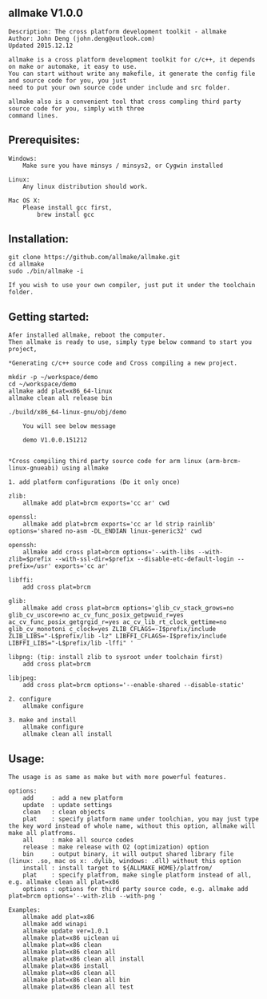  allmake V1.0.0
------------------------------------------------------------------- 
	Description: The cross platform development toolkit - allmake
	Author: John Deng (john.deng@outlook.com)
	Updated 2015.12.12

	allmake is a cross platform development toolkit for c/c++, it depends on make or automake, it easy to use.
	You can start without write any makefile, it generate the config file and source code for you, you just
	need to put your own source code under include and src folder.

	allmake also is a convenient tool that cross compling third party source code for you, simply with three
	command lines.
  
Prerequisites:
-------------------------------------------------------------------
	Windows: 
		Make sure you have minsys / minsys2, or Cygwin installed

	Linux: 
		Any linux distribution should work.

	Mac OS X:
		Please install gcc first,
			brew install gcc	


Installation:
-------------------------------------------------------------------

	git clone https://github.com/allmake/allmake.git
	cd allmake
	sudo ./bin/allmake -i

	If you wish to use your own compiler, just put it under the toolchain folder.

Getting started:
-------------------------------------------------------------------
	Afer installed allmake, reboot the computer.
	Then allmake is ready to use, simply type below command to start you project,

	*Generating c/c++ source code and Cross compiling a new project.

	mkdir -p ~/workspace/demo
	cd ~/workspace/demo
	allmake add plat=x86_64-linux
	allmake clean all release bin

	./build/x86_64-linux-gnu/obj/demo

		You will see below message

		demo V1.0.0.151212


	*Cross compiling third party source code for arm linux (arm-brcm-linux-gnueabi) using allmake 
	
	1. add platform configurations (Do it only once)

	zlib:
		allmake add plat=brcm exports='cc ar' cwd

	openssl:
		allmake add plat=brcm exports='cc ar ld strip rainlib' options='shared no-asm -DL_ENDIAN linux-generic32' cwd

	openssh:
		allmake add cross plat=brcm options='--with-libs --with-zlib=$prefix --with-ssl-dir=$prefix --disable-etc-default-login --prefix=/usr' exports='cc ar'

	libffi:
		add cross plat=brcm

	glib:
		allmake add cross plat=brcm options='glib_cv_stack_grows=no glib_cv_uscore=no ac_cv_func_posix_getpwuid_r=yes ac_cv_func_posix_getgrgid_r=yes ac_cv_lib_rt_clock_gettime=no glib_cv_monotoni c_clock=yes ZLIB_CFLAGS=-I$prefix/include ZLIB_LIBS="-L$prefix/lib -lz" LIBFFI_CFLAGS=-I$prefix/include LIBFFI_LIBS="-L$prefix/lib -lffi" '

	libpng: (tip: install zlib to sysroot under toolchain first)
		add cross plat=brcm

	libjpeg:
		add cross plat=brcm options='--enable-shared --disable-static'

	2. configure
		allmake configure

	3. make and install	
		allmake configure
		allmake clean all install

Usage: 
-------------------------------------------------------------------
	The usage is as same as make but with more powerful features.

	options:
		add     : add a new platform
		update  : update settings
		clean   : clean objects
		plat    : specify platform name under toolchian, you may just type the key word instead of whole name, without this option, allmake will make all platfroms.
		all     : make all source codes
		release : make release with O2 (optimization) option
		bin     : output binary, it will output shared library file (linux: .so, mac os x: .dylib, windows: .dll) without this option
		install : install target to ${ALLMAKE_HOME}/platfrom/
		plat    : specify platfrom, make single platform instead of all, e.g. allmake clean all plat=x86
		options : options for third party source code, e.g. allmake add plat=brcm options='--with-zlib --with-png '

	Examples:      
		allmake add plat=x86
		allmake add winapi
		allmake update ver=1.0.1     
		allmake plat=x86 uiclean ui
		allmake plat=x86 clean
		allmake plat=x86 clean all
		allmake plat=x86 clean all install
		allmake plat=x86 install
		allmake plat=x86 clean all
		allmake plat=x86 clean all bin
		allmake plat=x86 clean all test
